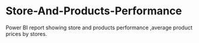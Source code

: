 # Store-And-Products-Performance
Power BI report showing store and products performance ,average product prices by stores.
